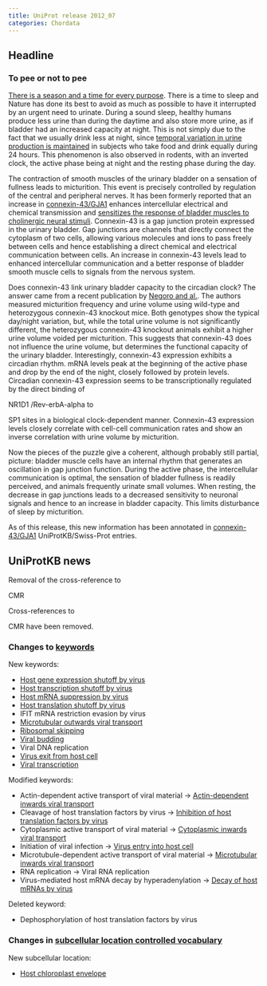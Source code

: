 ```yaml
---
title: UniProt release 2012_07
categories: Chordata
---
```


## Headline

### To pee or not to pee

[There is a season and a time for every purpose](http://niv.scripturetext.com/ecclesiastes/3.htm). There is a time to sleep and Nature has done its best to avoid as much as possible to have it interrupted by an urgent need to urinate. During a sound sleep, healthy humans produce less urine than during the daytime and also store more urine, as if bladder had an increased capacity at night. This is not simply due to the fact that we usually drink less at night, since [temporal variation in urine production is maintained](http://www.ncbi.nlm.nih.gov/pubmed/7772798) in subjects who take food and drink equally during 24 hours. This phenomenon is also observed in rodents, with an inverted clock, the active phase being at night and the resting phase during the day.

The contraction of smooth muscles of the urinary bladder on a sensation of fullness leads to micturition. This event is precisely controlled by regulation of the central and peripheral nerves. It has been formerly reported that an increase in [connexin-43/GJA1](http://www.uniprot.org/uniprot/?query=gene:gja1+AND+reviewed:yes) enhances intercellular electrical and chemical transmission and [sensitizes the response of bladder muscles to cholinergic neural stimuli](http://www.ncbi.nlm.nih.gov/pubmed/12676745,21511298). Connexin-43 is a gap junction protein expressed in the urinary bladder. Gap junctions are channels that directly connect the cytoplasm of two cells, allowing various molecules and ions to pass freely between cells and hence establishing a direct chemical and electrical communication between cells. An increase in connexin-43 levels lead to enhanced intercellular communication and a better response of bladder smooth muscle cells to signals from the nervous system.

Does connexin-43 link urinary bladder capacity to the circadian clock? The answer came from a recent publication by [Negoro and al.](http://www.ncbi.nlm.nih.gov/pubmed/22549838). The authors measured micturition frequency and urine volume using wild-type and heterozygous connexin-43 knockout mice. Both genotypes show the typical day/night variation, but, while the total urine volume is not significantly different, the heterozygous connexin-43 knockout animals exhibit a higher urine volume voided per micturition. This suggests that connexin-43 does not influence the urine volume, but determines the functional capacity of the urinary bladder. Interestingly, connexin-43 expression exhibits a circadian rhythm. mRNA levels peak at the beginning of the active phase and drop by the end of the night, closely followed by protein levels. Circadian connexin-43 expression seems to be transcriptionally regulated by the direct binding of

NR1D1 /Rev-erbA-alpha to

SP1 sites in a biological clock-dependent manner. Connexin-43 expression levels closely correlate with cell-cell communication rates and show an inverse correlation with urine volume by micturition.

Now the pieces of the puzzle give a coherent, although probably still partial, picture: bladder muscle cells have an internal rhythm that generates an oscillation in gap junction function. During the active phase, the intercellular communication is optimal, the sensation of bladder fullness is readily perceived, and animals frequently urinate small volumes. When resting, the decrease in gap junctions leads to a decreased sensitivity to neuronal signals and hence to an increase in bladder capacity. This limits disturbance of sleep by micturition.

As of this release, this new information has been annotated in [connexin-43/GJA1](http://www.uniprot.org/uniprot/?query=gene:gja1+AND+reviewed:yes) UniProtKB/Swiss-Prot entries.

## UniProtKB news

Removal of the cross-reference to

CMR

Cross-references to

CMR have been removed.

### Changes to [keywords](http://www.uniprot.org/docs/keywlist)

New keywords:

-   [Host gene expression shutoff by virus](http://www.uniprot.org/keywords/KW-1190)
-   [Host transcription shutoff by virus](http://www.uniprot.org/keywords/KW-1191)
-   [Host mRNA suppression by virus](http://www.uniprot.org/keywords/KW-1192)
-   [Host translation shutoff by virus](http://www.uniprot.org/keywords/KW-1193)
-   IFIT mRNA restriction evasion by virus
-   [Microtubular outwards viral transport](http://www.uniprot.org/keywords/KW-1189)
-   [Ribosomal skipping](http://www.uniprot.org/keywords/KW-1197)
-   [Viral budding](http://www.uniprot.org/keywords/KW-1198)
-   Viral DNA replication
-   [Virus exit from host cell](http://www.uniprot.org/keywords/KW-1188)
-   [Viral transcription](http://www.uniprot.org/keywords/KW-1195)

Modified keywords:

-   Actin-dependent active transport of viral material -&gt; [Actin-dependent inwards viral transport](http://www.uniprot.org/keywords/KW-1178)
-   Cleavage of host translation factors by virus -&gt; [Inhibition of host translation factors by virus](http://www.uniprot.org/keywords/KW-0693)
-   Cytoplasmic active transport of viral material -&gt; [Cytoplasmic inwards viral transport](http://www.uniprot.org/keywords/KW-1176)
-   Initiation of viral infection -&gt; [Virus entry into host cell](http://www.uniprot.org/keywords/KW-1160)
-   Microtubule-dependent active transport of viral material -&gt; [Microtubular inwards viral transport](http://www.uniprot.org/keywords/KW-1177)
-   RNA replication -&gt; Viral RNA replication
-   Virus-mediated host mRNA decay by hyperadenylation -&gt; [Decay of host mRNAs by virus](http://www.uniprot.org/keywords/KW-1132)

Deleted keyword:

-   Dephosphorylation of host translation factors by virus

### Changes in [subcellular location controlled vocabulary](http://www.uniprot.org/docs/?subcell)

New subcellular location:

-   [Host chloroplast envelope](http://www.uniprot.org/locations/SL-0483)
